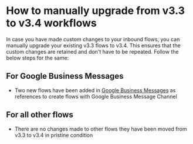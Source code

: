 
# How to manually upgrade from v3.3 to v3.4 workflows

In case you have made custom changes to your inbound flows, you can manually upgrade your existing v3.3 flows to v3.4. This ensures that the custom changes are retained and don't have to be repeated. Follow the below steps for the same:

## For Google Business Messages 
- Two new flows have been added in [Google Business Messages](v3.4/Template/Media%20Specific%20Workflows/Google%20Business%20Messages) as references to create flows with Google Business Message Channel 

## For all other flows
- There are no changes made to other flows they have been moved from v3.3 to v3.4 in pristine condition